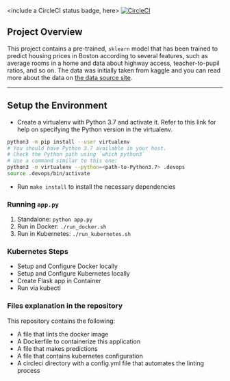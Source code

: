 <include a CircleCI status badge, here>
[![CircleCI](https://dl.circleci.com/status-badge/img/gh/ninyhorlah/ML-microservice-kubernetes-deployment/tree/main.svg?style=svg)](https://dl.circleci.com/status-badge/redirect/gh/ninyhorlah/ML-microservice-kubernetes-deployment/tree/main)

## Project Overview

This project contains a pre-trained, `sklearn` model that has been trained to predict housing prices in Boston according to several features, such as average rooms in a home and data about highway access, teacher-to-pupil ratios, and so on. The data was initially taken from kaggle and you can read more about the data on [the data source site](https://www.kaggle.com/c/boston-housing).

---

## Setup the Environment

* Create a virtualenv with Python 3.7 and activate it. Refer to this link for help on specifying the Python version in the virtualenv. 
```bash
python3 -m pip install --user virtualenv
# You should have Python 3.7 available in your host. 
# Check the Python path using `which python3`
# Use a command similar to this one:
python3 -m virtualenv --python=<path-to-Python3.7> .devops
source .devops/bin/activate
```
* Run `make install` to install the necessary dependencies

### Running `app.py`

1. Standalone:  `python app.py`
2. Run in Docker:  `./run_docker.sh`
3. Run in Kubernetes:  `./run_kubernetes.sh`

### Kubernetes Steps

* Setup and Configure Docker locally
* Setup and Configure Kubernetes locally
* Create Flask app in Container
* Run via kubectl

### Files explanation in the repository

This repository contains the following:
* A file that lints the docker image 
* A Dockerfile to containerize this application
* A file that makes predictions 
* A file that contains kubernetes configuration
* A circleci directory with a config.yml file that automates the linting process